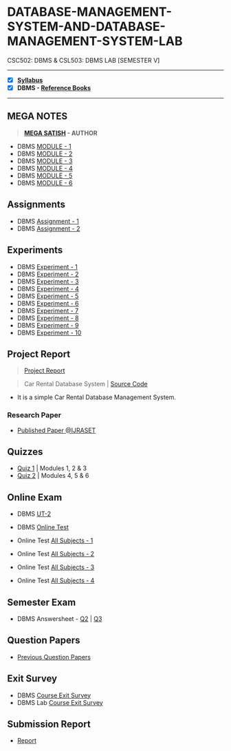 # DATABASE-MANAGEMENT-SYSTEM-AND-DATABASE-MANAGEMENT-SYSTEM-LAB
 CSC502: DBMS & CSL503: DBMS LAB [SEMESTER V]

---
 
 - [X] **[Syllabus](https://github.com/Amey-Thakur/DATABASE-MANAGEMENT-SYSTEM-AND-DATABASE-MANAGEMENT-SYSTEM-LAB/blob/main/Syllabus/TE%20BE%20Comp%20Engg%20CBCGS%20Syllabus.pdf)**
 - [x] **DBMS - [Reference Books](https://github.com/Amey-Thakur/DATABASE-MANAGEMENT-SYSTEM-AND-DATABASE-MANAGEMENT-SYSTEM-LAB/tree/main/Reference%20Books)**

---

## MEGA NOTES
 >**[MEGA SATISH](https://github.com/msatmod) - AUTHOR**
 - DBMS [MODULE - 1](https://github.com/Amey-Thakur/DATABASE-MANAGEMENT-SYSTEM-AND-DATABASE-MANAGEMENT-SYSTEM-LAB/blob/main/MEGA%20NOTES/Module1_DBMS.pdf)
 - DBMS [MODULE - 2](https://github.com/Amey-Thakur/DATABASE-MANAGEMENT-SYSTEM-AND-DATABASE-MANAGEMENT-SYSTEM-LAB/blob/main/MEGA%20NOTES/Module2_DBMS.pdf)
 - DBMS [MODULE - 3](https://github.com/Amey-Thakur/DATABASE-MANAGEMENT-SYSTEM-AND-DATABASE-MANAGEMENT-SYSTEM-LAB/blob/main/MEGA%20NOTES/Module3_DBMS.pdf)
 - DBMS [MODULE - 4](https://github.com/Amey-Thakur/DATABASE-MANAGEMENT-SYSTEM-AND-DATABASE-MANAGEMENT-SYSTEM-LAB/blob/main/MEGA%20NOTES/Module4_DBMS.pdf)
 - DBMS [MODULE - 5](https://github.com/Amey-Thakur/DATABASE-MANAGEMENT-SYSTEM-AND-DATABASE-MANAGEMENT-SYSTEM-LAB/blob/main/MEGA%20NOTES/Module5_DBMS.pdf)
 - DBMS [MODULE - 6](https://github.com/Amey-Thakur/DATABASE-MANAGEMENT-SYSTEM-AND-DATABASE-MANAGEMENT-SYSTEM-LAB/blob/main/MEGA%20NOTES/Module6_DBMS.pdf)

## Assignments

  - DBMS [Assignment - 1](https://github.com/Amey-Thakur/DATABASE-MANAGEMENT-SYSTEM-AND-DATABASE-MANAGEMENT-SYSTEM-LAB/blob/main/Assignments/Amey_B-50_DBMS_Assignment-1.pdf)
  - DBMS [Assignment - 2](https://github.com/Amey-Thakur/DATABASE-MANAGEMENT-SYSTEM-AND-DATABASE-MANAGEMENT-SYSTEM-LAB/blob/main/Assignments/Amey_B-50_DBMS_Assignment-2.pdf)

## Experiments

  - DBMS [Experiment - 1](https://github.com/Amey-Thakur/DATABASE-MANAGEMENT-SYSTEM-AND-DATABASE-MANAGEMENT-SYSTEM-LAB/blob/main/Experiments/Amey_B-50_DBMS_Experiments-1.pdf)
  - DBMS [Experiment - 2](https://github.com/Amey-Thakur/DATABASE-MANAGEMENT-SYSTEM-AND-DATABASE-MANAGEMENT-SYSTEM-LAB/blob/main/Experiments/Amey_B-50_DBMS_Experiments-2.pdf)
  - DBMS [Experiment - 3](https://github.com/Amey-Thakur/DATABASE-MANAGEMENT-SYSTEM-AND-DATABASE-MANAGEMENT-SYSTEM-LAB/blob/main/Experiments/Amey_B-50_DBMS_Experiments-3.pdf)
  - DBMS [Experiment - 4](https://github.com/Amey-Thakur/DATABASE-MANAGEMENT-SYSTEM-AND-DATABASE-MANAGEMENT-SYSTEM-LAB/blob/main/Experiments/Amey_B-50_DBMS_Experiments-4.pdf)
  - DBMS [Experiment - 5](https://github.com/Amey-Thakur/DATABASE-MANAGEMENT-SYSTEM-AND-DATABASE-MANAGEMENT-SYSTEM-LAB/blob/main/Experiments/Amey_B-50_DBMS_Experiments-5.pdf)
  - DBMS [Experiment - 6](https://github.com/Amey-Thakur/DATABASE-MANAGEMENT-SYSTEM-AND-DATABASE-MANAGEMENT-SYSTEM-LAB/blob/main/Experiments/Amey_B-50_DBMS_Experiments-6.pdf)
  - DBMS [Experiment - 7](https://github.com/Amey-Thakur/DATABASE-MANAGEMENT-SYSTEM-AND-DATABASE-MANAGEMENT-SYSTEM-LAB/blob/main/Experiments/Amey_B-50_DBMS_Experiments-7.pdf)
  - DBMS [Experiment - 8](https://github.com/Amey-Thakur/DATABASE-MANAGEMENT-SYSTEM-AND-DATABASE-MANAGEMENT-SYSTEM-LAB/blob/main/Experiments/Amey_B-50_DBMS_Experiments-8.pdf)
  - DBMS [Experiment - 9](https://github.com/Amey-Thakur/DATABASE-MANAGEMENT-SYSTEM-AND-DATABASE-MANAGEMENT-SYSTEM-LAB/blob/main/Experiments/Amey_B-50_DBMS_Experiments-9.pdf)
  - DBMS [Experiment - 10](https://github.com/Amey-Thakur/DATABASE-MANAGEMENT-SYSTEM-AND-DATABASE-MANAGEMENT-SYSTEM-LAB/blob/main/Experiments/Amey_B-50_DBMS_Experiments-10.pdf)

## Project Report 

  >[Project Report](https://github.com/Amey-Thakur/DATABASE-MANAGEMENT-SYSTEM-AND-DATABASE-MANAGEMENT-SYSTEM-LAB/blob/main/Mini%20Project%20Report/B-42%2C45%2C50%2C51_DBMS_Mini_Project.pdf) 
 
  >Car Rental Database System | [Source Code](https://github.com/Amey-Thakur/CAR-RENTAL-SYSTEM)
 
  - It is a simple Car Rental Database Management System.

  ### Research Paper
 
   - [Published Paper @IJRASET](https://doi.org/10.22214/ijraset.2021.36339)

## Quizzes

  - [Quiz 1](https://github.com/Amey-Thakur/DATABASE-MANAGEMENT-SYSTEM-AND-DATABASE-MANAGEMENT-SYSTEM-LAB/blob/main/Quizzes/AMEY_B-50%20DBMS%20Quiz%201%20(co1%2Cco2%2Cco3).pdf) | Modules 1, 2 & 3
  - [Quiz 2](https://github.com/Amey-Thakur/DATABASE-MANAGEMENT-SYSTEM-AND-DATABASE-MANAGEMENT-SYSTEM-LAB/blob/main/Quizzes/AMEY_B-50%20DBMS%20Quiz%202%20(co4%2Cco5%2Cco6).pdf) | Modules 4, 5 & 6

## Online Exam

 - DBMS [UT-2](https://github.com/Amey-Thakur/DATABASE-MANAGEMENT-SYSTEM-AND-DATABASE-MANAGEMENT-SYSTEM-LAB/blob/main/Online%20Exam/DBMS%20UT-2.png)
 - DBMS [Online Test](https://github.com/Amey-Thakur/DATABASE-MANAGEMENT-SYSTEM-AND-DATABASE-MANAGEMENT-SYSTEM-LAB/blob/main/Online%20Exam/DBMS_Online_Test.pdf)
 
 - Online Test [All Subjects - 1](https://github.com/Amey-Thakur/DATABASE-MANAGEMENT-SYSTEM-AND-DATABASE-MANAGEMENT-SYSTEM-LAB/blob/main/Online%20Exam/TE_B_Online_Test(All%20Subject)-1.pdf)
 - Online Test [All Subjects - 2](https://github.com/Amey-Thakur/DATABASE-MANAGEMENT-SYSTEM-AND-DATABASE-MANAGEMENT-SYSTEM-LAB/blob/main/Online%20Exam/TE_B_Online_Test(All%20Subject)-2.pdf)
 - Online Test [All Subjects - 3](https://github.com/Amey-Thakur/DATABASE-MANAGEMENT-SYSTEM-AND-DATABASE-MANAGEMENT-SYSTEM-LAB/blob/main/Online%20Exam/TE_B_Online_Test(All%20Subject)-3.pdf)
 - Online Test [All Subjects - 4](https://github.com/Amey-Thakur/DATABASE-MANAGEMENT-SYSTEM-AND-DATABASE-MANAGEMENT-SYSTEM-LAB/blob/main/Online%20Exam/TE_B_Online_Test(All%20Subject)-4.pdf)

## Semester Exam

 - DBMS Answersheet - [Q2](https://github.com/Amey-Thakur/DATABASE-MANAGEMENT-SYSTEM-AND-DATABASE-MANAGEMENT-SYSTEM-LAB/blob/main/Semester%20Exam/Q.2_DBMS.pdf) | [Q3](https://github.com/Amey-Thakur/DATABASE-MANAGEMENT-SYSTEM-AND-DATABASE-MANAGEMENT-SYSTEM-LAB/blob/main/Semester%20Exam/Q.3_DBMS.pdf)

## Question Papers

 - [Previous Question Papers](https://github.com/Amey-Thakur/DATABASE-MANAGEMENT-SYSTEM-AND-DATABASE-MANAGEMENT-SYSTEM-LAB/tree/main/Question%20Papers)

## Exit Survey

 - DBMS [Course Exit Survey](https://github.com/Amey-Thakur/DATABASE-MANAGEMENT-SYSTEM-AND-DATABASE-MANAGEMENT-SYSTEM-LAB/blob/main/Submission%20Report/AMEY_B-50%20DBMS%20_Course%20Exit%20Survey.pdf)
 - DBMS Lab [Course Exit Survey](https://github.com/Amey-Thakur/DATABASE-MANAGEMENT-SYSTEM-AND-DATABASE-MANAGEMENT-SYSTEM-LAB/blob/main/Submission%20Report/AMEY_B-50%20DBMSLAB_Course%20Exit%20Survey.pdf)

## Submission Report 

  - [Report](https://github.com/Amey-Thakur/DATABASE-MANAGEMENT-SYSTEM/blob/main/Submission%20Report/Amey_B-50_DBMS_Submission_Report.pdf)
